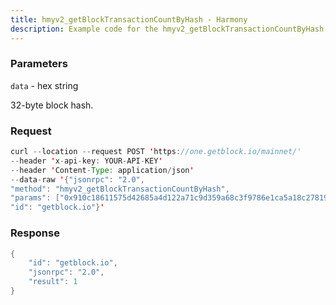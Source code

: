 ```yaml
---
title: hmyv2_getBlockTransactionCountByHash - Harmony
description: Example code for the hmyv2_getBlockTransactionCountByHash json-rpc method. Сomplete guide on how to use hmyv2_getBlockTransactionCountByHash json-rpc in GetBlock.io Web3 documentation.
---
```


### Parameters


`data` - hex string

32-byte block hash.

### Request

``` java
curl --location --request POST 'https://one.getblock.io/mainnet/' 
--header 'x-api-key: YOUR-API-KEY' 
--header 'Content-Type: application/json' 
--data-raw '{"jsonrpc": "2.0",
"method": "hmyv2_getBlockTransactionCountByHash",
"params": ["0x910c18611575d42685a4d122a71c9d359a68c3f9786e1ca5a18c27819f8504ff"],
"id": "getblock.io"}'
```

###  Response

``` java
{
    "id": "getblock.io",
    "jsonrpc": "2.0",
    "result": 1
}
```

